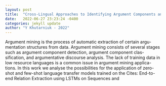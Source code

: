 ```yaml
---
layout: post
title:  "Cross-Lingual Approaches to Identifying Argument Components and Relations in Norwegian Reviews"
date:   2022-06-27 23:23:24 -0400
categories: jekyll update
author: "Y Khutarniuk - 2022"
---
```

Argument mining is the process of automatic extraction of certain argu-mentation structures from data. Argument mining consists of several stages such as argument component detection, argument component clas-sification, and argumentative discourse analysis. The lack of training data in low resource languages is a common issue in argument mining applica-tions. In this work we analyse the possibilities for the application of zero-shot and few-shot language transfer models trained on the  Cites: End-to-end Relation Extraction using LSTMs on Sequences and